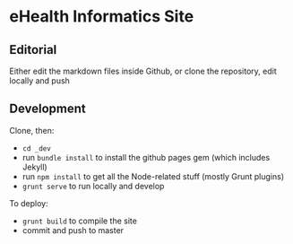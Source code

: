 # eHealth Informatics Site

## Editorial

Either edit the markdown files inside Github, or clone the repository, edit locally and push

## Development

Clone, then:

* `cd _dev`
* run `bundle install` to install the github pages gem (which includes Jekyll)
* run `npm install` to get all the Node-related stuff (mostly Grunt plugins)
* `grunt serve` to run locally and develop

To deploy:

* `grunt build` to compile the site
* commit and push to master
